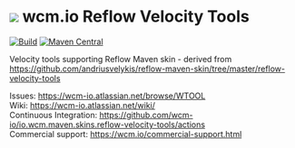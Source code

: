 <img src="https://wcm.io/images/favicon-16@2x.png"/> wcm.io Reflow Velocity Tools
======
[![Build](https://github.com/wcm-io/io.wcm.maven.skins.reflow-velocity-tools/workflows/Build/badge.svg?branch=develop)](https://github.com/wcm-io/io.wcm.maven.skins.reflow-velocity-tools/actions?query=workflow%3ABuild+branch%3Adevelop)
[![Maven Central](https://img.shields.io/maven-central/v/io.wcm.maven.skins/reflow-velocity-tools)](https://repo1.maven.org/maven2/io/wcm/maven/skins/reflow-velocity-tools)

Velocity tools supporting Reflow Maven skin - derived from https://github.com/andriusvelykis/reflow-maven-skin/tree/master/reflow-velocity-tools

Issues: https://wcm-io.atlassian.net/browse/WTOOL<br/>
Wiki: https://wcm-io.atlassian.net/wiki/<br/>
Continuous Integration: https://github.com/wcm-io/io.wcm.maven.skins.reflow-velocity-tools/actions<br/>
Commercial support: https://wcm.io/commercial-support.html
